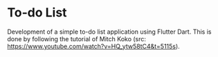 # To-do List

Development of a simple to-do list application using Flutter Dart. This is done by following the tutorial of Mitch Koko (src: https://www.youtube.com/watch?v=HQ_ytw58tC4&t=5115s).
